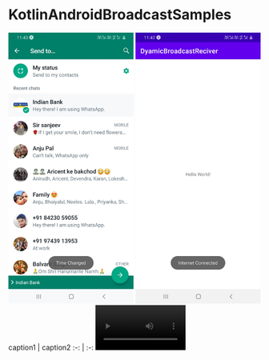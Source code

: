 # KotlinAndroidBroadcastSamples



<img src = "screenshots/WhatsApp.jpg" width = "250" /> 

<img src = "screenshots/DyamicBroadcastReciver.jpg" width = "250" /> 
caption1 | caption2
:-: | :-:
<video src='DyamicBroadcastReciver.mp4' width=180/> | <video src='DyamicBroadcastReciver.mp4' width=180/>

